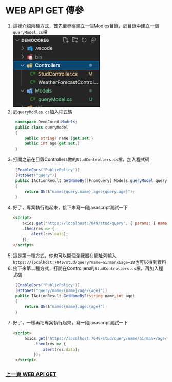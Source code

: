 # WEB API GET 傳參
1. 這裡介紹兩種方式，首先至專案建立一個Modles目錄，於目錄中建立一個`queryModel.cs`檔  
![models](../images/b49d97bb-ff34-46b3-826d-891ea8aa8029.png)  
2. 於`queryModles.cs`加入程式碼  
   ```csharp
    namespace DemoCore6.Models;
    public class queryModel
    {
        public string? name {get;set;}
        public int age{get;set;}
    }
   ```  
3. 打開之前在目錄Controllers做的`StudControllers.cs`檔，加入程式碼  
   ```csharp
    [EnableCors("PublicPolicy")]
    [HttpGet("query")]
    public IActionResult GetNameBy([FromQuery] Models.queryModel query)
    {
        return Ok($"name:{query.name},age:{query.age}");
    }
   ```  
4. 好了，專案執行跑起來，接下來寫一段javascript測試一下  
    ```html
    <script>
        axios.get("https://localhost:7049/stud/query", { params: { name: 'airmanx', age: 18 } })
        .then(res => {
            alert(res.data);
        });
    </script>
    ```  
5. 這是第一種方式，你也可以開個瀏覽器在網址列輸入`https://localhost:7049/stud/query?name=airmanx&age=18`也可以得到資料  
6. 接下來第二種方式，打開在Controllers的`StudControllers.cs`檔，再加入程式碼  
   ```csharp
    [EnableCors("PublicPolicy")]
    [HttpGet("query/name/{name}/age/{age}")]
    public IActionResult GetNameBy2(string name,int age)
    {
        return Ok($"name:{name},age:{age}");
    }
   ```  
7. 好了，一樣再把專案執行起來，寫一段javascript測試一下  
   ```html
   <script>
        axios.get("https://localhost:7049/stud/query/name/airmanx/age/18")
            .then(res => {
                alert(res.data);
            });
    </script>
   ```  

### [上一頁 WEB API GET](get.md)



